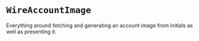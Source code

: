 # ``WireAccountImage``

Everything around fetching and generating an account image from initials as well as presenting it. 
